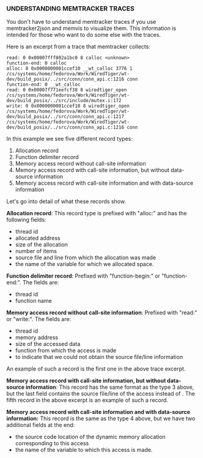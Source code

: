 ### UNDERSTANDING MEMTRACKER TRACES

You don't have to understand memtracker traces if you use memtracker2json and memvis to visualize them. This information is intended for those who want to do some else with the traces. 

Here is an excerpt from a trace that memtracker collects:

```
read: 0 0x00007fff802a1bc0 8 calloc <unknown>
function-end: 0 calloc
alloc: 0 0x0000000001ccef10 __wt_calloc 3776 1 /cs/systems/home/fedorova/Work/WiredTiger/wt-dev/build_posix/../src/conn/conn_api.c:1216 conn
function-end: 0 __wt_calloc
read: 0 0x00007f771eefcf38 8 wiredtiger_open /cs/systems/home/fedorova/Work/WiredTiger/wt-dev/build_posix/../src/include/mutex.i:172
write: 0 0x0000000001ccef10 8 wiredtiger_open /cs/systems/home/fedorova/Work/WiredTiger/wt-dev/build_posix/../src/conn/conn_api.c:1217 /cs/systems/home/fedorova/Work/WiredTiger/wt-dev/build_posix/../src/conn/conn_api.c:1216 conn
```

In this example we see five different record types:

1. Allocation record
2. Function delimiter record
3. Memory access record without call-site information 
4. Memory access record with call-site information, but without data-source information
5. Memory access record with call-site information and with data-source information

Let's go into detail of what these records show.

**Allocation record**: This record type is prefixed with "alloc:" and has the following fields:

* thread id
* allocated address
* size of the allocation
* number of items
* source file and line from which the allocation was made
* the name of the variable for which we allocated space.

**Function delimiter record**: Prefixed with "function-begin:" or "function-end:". The fields are:

* thread id
* function name

**Memory access record without call-site information**: Prefixed with "read:" or "write:". The fields are:

* thread id
* memory address 
* size of the accessed data
* function from which the access is made
* <unknown> to indicate that we could not obtain the source file/line information

An example of such a record is the first one in the above trace excerpt.

**Memory access record with call-site information, but without data-source information**: This record has the same format as the type 3 above, but the last field contains the source file/line of the access instead of <unknown>. The fifth record in the above excerpt is an example of such a record. 

**Memory access record with call-site information and with data-source information:** This record is the same as the type 4 above, but we have two additional fields at the end:

* the source code location of the dynamic memory allocation corresponding to this access
* the name of the variable to which this access is made. 